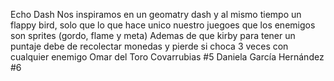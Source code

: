
Echo Dash
Nos inspiramos en un geomatry dash y al mismo tiempo un flappy bird, solo que lo que hace unico nuestro juegoes que los enemigos son sprites (gordo, flame y meta)
Ademas de que kirby para tener un puntaje debe de recolectar monedas y pierde si choca 3 veces con cualquier enemigo 
Omar del Toro Covarrubias #5
Daniela García Hernández #6


